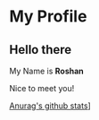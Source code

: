 # My Profile
## Hello there
My Name is **Roshan**

Nice to meet you!

[Anurag's github stats](https://github-readme-stats.vercel.app/api?username=roshanconnor123&show_icons=true&theme=gotham)]
